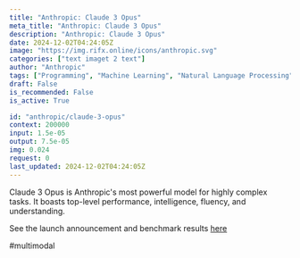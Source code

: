 ```yaml
---
title: "Anthropic: Claude 3 Opus"
meta_title: "Anthropic: Claude 3 Opus"
description: "Anthropic: Claude 3 Opus"
date: 2024-12-02T04:24:05Z
image: "https://img.rifx.online/icons/anthropic.svg"
categories: ["text imaget 2 text"]
author: "Anthropic"
tags: ["Programming", "Machine Learning", "Natural Language Processing", "Generative AI", "Chatbots"]
draft: False
is_recommended: False
is_active: True

id: "anthropic/claude-3-opus"
context: 200000
input: 1.5e-05
output: 7.5e-05
img: 0.024
request: 0
last_updated: 2024-12-02T04:24:05Z
---
```


Claude 3 Opus is Anthropic's most powerful model for highly complex tasks. It boasts top-level performance, intelligence, fluency, and understanding.

See the launch announcement and benchmark results [here](https://www.anthropic.com/news/claude-3-family)

#multimodal


